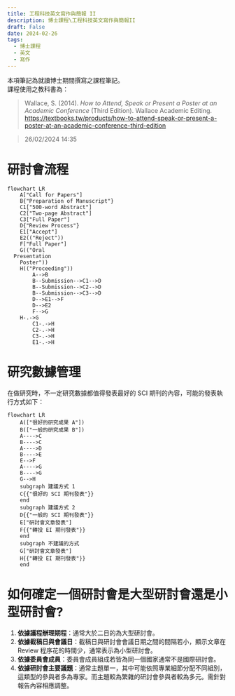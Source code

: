 ```yaml
---
title: 工程科技英文寫作與簡報 II
description: 博士課程\工程科技英文寫作與簡報II
draft: False
date: 2024-02-26
tags:
  - 博士課程
  - 英文
  - 寫作
---
```

本項筆記為就讀博士期間撰寫之課程筆記。  
課程使用之教科書為：  
> Wallace, S. (2014). <i>How to Attend, Speak or Present a Poster at an Academic Conference</i> (Third Edition). Wallace Academic Editing. https://textbooks.tw/products/how-to-attend-speak-or-present-a-poster-at-an-academic-conference-third-edition

> 26/02/2024 14:35
# 研討會流程
```mermaid
flowchart LR
	A["Call for Papers"]
	B{"Preparation of Manuscript"}
	C1["500-word Abstract"]
	C2["Two-page Abstract"]
	C3["Full Paper"]
	D{"Review Process"}
	E1["Accept"]
	E2(("Reject"))
	F["Full Paper"]
	G(("Oral
  Presentation
	Poster"))
	H(("Proceeding"))
		A-->B
		B--Submission-->C1-->D
		B--Submission-->C2-->D
		B--Submission-->C3-->D
		D-->E1-->F
		D-->E2
		F-->G
    H-.->G
		C1-.->H
		C2-.->H
		C3-.->H
		E1-.->H
```

# 研究數據管理
在做研究時，不一定研究數據都值得發表最好的 SCI 期刊的內容，可能的發表執行方式如下：
```mermaid
flowchart LR
	A(["很好的研究成果 A"])
	B(["一般的研究成果 B"])
	A---->C
	B---->C
	A---->D
	B---->E
	E-->F
	A---->G
	B---->G
	G-->H
	subgraph 建議方式 1
	C{{"很好的 SCI 期刊發表"}}
	end
	subgraph 建議方式 2
	D{{"一般的 SCI 期刊發表"}}
	E["研討會文章發表"]
	F{{"轉投 EI 期刊發表"}}
	end
	subgraph 不建議的方式
	G["研討會文章發表"]
	H{{"轉投 EI 期刊發表"}}
	end
```

# 如何確定一個研討會是大型研討會還是小型研討會?
1. **依據議程辦理期程**：通常大於二日的為大型研討會。
2. **依據截稿日與會議日**：截稿日與研討會會議日期之間的間隔若小，顯示文章在 Review 程序花的時間少，通常表示為小型研討會。
3. **依據委員會成員**：委員會成員組成若皆為同一個國家通常不是國際研討會。
4. **依據研討會主要議題**：通常主題單一，其中可能依照專業細節分配不同組別，這類型的參與者多為專家。而主題較為繁雜的研討會參與者較為多元。需針對報告內容相應調整。